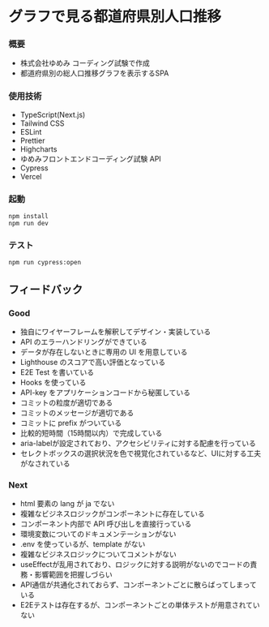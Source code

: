 # グラフで見る都道府県別人口推移

### 概要

- 株式会社ゆめみ コーディング試験で作成
- 都道府県別の総人口推移グラフを表示するSPA

### 使用技術

- TypeScript(Next.js)
- Tailwind CSS
- ESLint
- Prettier
- Highcharts
- ゆめみフロントエンドコーディング試験 API
- Cypress
- Vercel

### 起動

`npm install`  
`npm run dev`

### テスト

`npm run cypress:open`  

## フィードバック

### Good
- 独自にワイヤーフレームを解釈してデザイン・実装している
- API のエラーハンドリングができている
- データが存在しないときに専用の UI を用意している
- Lighthouse のスコアで高い評価となっている
- E2E Test を書いている
- Hooks を使っている
- API-key をアプリケーションコードから秘匿している
- コミットの粒度が適切である
- コミットのメッセージが適切である
- コミットに prefix がついている
- 比較的短時間（15時間以内）で完成している
- aria-labelが設定されており、アクセシビリティに対する配慮を行っている
- セレクトボックスの選択状況を色で視覚化されているなど、UIに対する工夫がなされている

### Next
- html 要素の lang が  ja でない
- 複雑なビジネスロジックがコンポーネントに存在している
- コンポーネント内部で API 呼び出しを直接行っている
- 環境変数についてのドキュメンテーションがない
- .env を使っているが、template がない
- 複雑なビジネスロジックについてコメントがない
- useEffectが乱用されており、ロジックに対する説明がないのでコードの責務・影響範囲を把握しづらい
- API通信が共通化されておらず、コンポーネントごとに散らばってしまっている
- E2Eテストは存在するが、コンポーネントごとの単体テストが用意されていない
